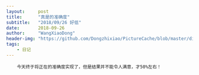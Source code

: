 ```yaml
---
layout:     post
title:      "真是的准确度"
subtitle:   "2018/09/26 好低"
date:       2018-09-26
author:     "WangXiaoDong"
header-img: "https://github.com/Dongzhixiao/PictureCache/blob/master/diaryPic/20180926.jpg?raw=true"
tags:
    - 日记
---
```



```
    今天终于将正在的准确度实现了，但是结果并不能令人满意，才50%左右！
```



